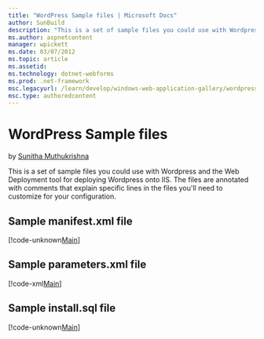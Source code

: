 ```yaml
---
title: "WordPress Sample files | Microsoft Docs"
author: SunBuild
description: "This is a set of sample files you could use with Wordpress and the Web Deployment tool for deploying Wordpress onto IIS. The files are annotated with comment..."
ms.author: aspnetcontent
manager: wpickett
ms.date: 03/07/2012
ms.topic: article
ms.assetid: 
ms.technology: dotnet-webforms
ms.prod: .net-framework
msc.legacyurl: /learn/develop/windows-web-application-gallery/wordpress-sample-files
msc.type: authoredcontent
---
```

WordPress Sample files
====================
by [Sunitha Muthukrishna](https://github.com/SunBuild)

This is a set of sample files you could use with Wordpress and the Web Deployment tool for deploying Wordpress onto IIS. The files are annotated with comments that explain specific lines in the files you'll need to customize for your configuration.

## Sample manifest.xml file

[!code-unknown[Main](wordpress-sample-files/samples/sample-127315-1.unknown)]

## Sample parameters.xml file

[!code-xml[Main](wordpress-sample-files/samples/sample2.xml)]

## Sample install.sql file

[!code-unknown[Main](wordpress-sample-files/samples/sample-127315-3.unknown)]